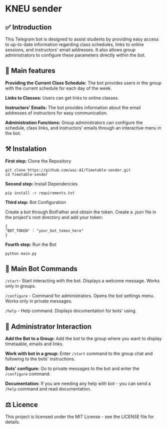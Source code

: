 ﻿# KNEU sender

## ✅ Introduction

This Telegram bot is designed to assist students by providing easy access to up-to-date information regarding class schedules, links to online sessions, and instructors' email addresses. It also allows group administrators to configure these parameters directly within the bot.


## 🎯 Main features

**Providing the Current Class Schedule:** The bot provides users in the group with the current schedule for each day of the week.

**Links to Classes:** Users can get links to online classes.

**Instructors' Emails:** The bot provides information about the email addresses of instructors for easy communication.

**Administration Functions:** Group administrators can configure the schedule, class links, and instructors' emails through an interactive menu in the bot.


## ⚒ Instalation

**First step:** Clone the Repository

```
git clone https://github.com/wai-AI/Timetable-sender.git
cd Timetable-sender
```


**Second step:** Install Dependencies

```
pip install -r requirements.txt
```


**Third step:** Bot Configuration

Create a bot through BotFather and obtain the token.
Create a .json file in the project's root directory and add your token:

```
{
"BOT_TOKEN" : "your_bot_token_here"
}
```


**Fourth step:** Run the Bot

```
python main.py
```


## 🤖 Main Bot Commands

```/start```- Start interacting with the bot. Displays a welcome message. Works only in groups.

```/configure``` - Command for administrators. Opens the bot settings menu. Works only in private messages.

```/help``` - Help command. Displays documentation for bots' using.


## 👑 Administrator Interaction

**Add the Bot to a Group:** Add the bot to the group where you want to display timetaable, emails and links.

**Work with bot in a group:** Enter <code>/start</code> command to the group chat and following to the bots' instructions.

**Bots' configure:** Go to private messages to the bot and enter the <code>/configure</code> command.

**Documentation:** If you are needing any help with bot - you can send a <code>/help</code> command and read documentation.


## ⚖️ Licence

This project is licensed under the MIT License - see the LICENSE file for details.
